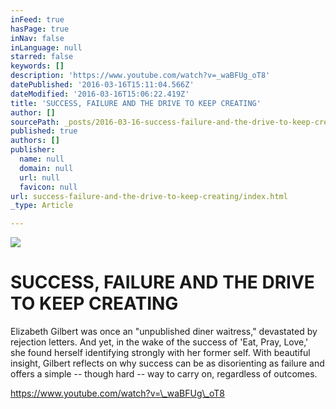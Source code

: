 ```yaml
---
inFeed: true
hasPage: true
inNav: false
inLanguage: null
starred: false
keywords: []
description: 'https://www.youtube.com/watch?v=_waBFUg_oT8'
datePublished: '2016-03-16T15:11:04.566Z'
dateModified: '2016-03-16T15:06:22.419Z'
title: 'SUCCESS, FAILURE AND THE DRIVE TO KEEP CREATING'
author: []
sourcePath: _posts/2016-03-16-success-failure-and-the-drive-to-keep-creating.md
published: true
authors: []
publisher:
  name: null
  domain: null
  url: null
  favicon: null
url: success-failure-and-the-drive-to-keep-creating/index.html
_type: Article

---
```

![](https://the-grid-user-content.s3-us-west-2.amazonaws.com/58f1e524-d66d-42ad-b991-03c175de5f95.jpg)

# SUCCESS, FAILURE AND THE DRIVE TO KEEP CREATING

Elizabeth Gilbert was once an "unpublished diner waitress," devastated by rejection letters. And yet, in the wake of the success of 'Eat, Pray, Love,' she found herself identifying strongly with her former self. With beautiful insight, Gilbert reflects on why success can be as disorienting as failure and offers a simple -- though hard -- way to carry on, regardless of outcomes.

https://www.youtube.com/watch?v=\_waBFUg\_oT8